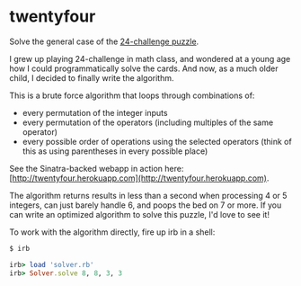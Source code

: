 twentyfour
==========

Solve the general case of the [24-challenge puzzle](http://en.wikipedia.org/wiki/24_Game).

I grew up playing 24-challenge in math class, and wondered at a young age how I could programmatically solve the cards. And now, as a much older child, I decided to finally write the algorithm.

This is a brute force algorithm that loops through combinations of:
* every permutation of the integer inputs
* every permutation of the operators (including multiples of the same operator)
* every possible order of operations using the selected operators (think of this as using parentheses in every possible place)

See the Sinatra-backed webapp in action here: [http://twentyfour.herokuapp.com](http://twentyfour.herokuapp.com).

The algorithm returns results in less than a second when processing 4 or 5 integers, can just barely handle 6, and poops the bed on 7 or more. If you can write an optimized algorithm to solve this puzzle, I'd love to see it!

To work with the algorithm directly, fire up irb in a shell:

```bash
$ irb
```

```ruby
irb> load 'solver.rb'
irb> Solver.solve 8, 8, 3, 3
```
